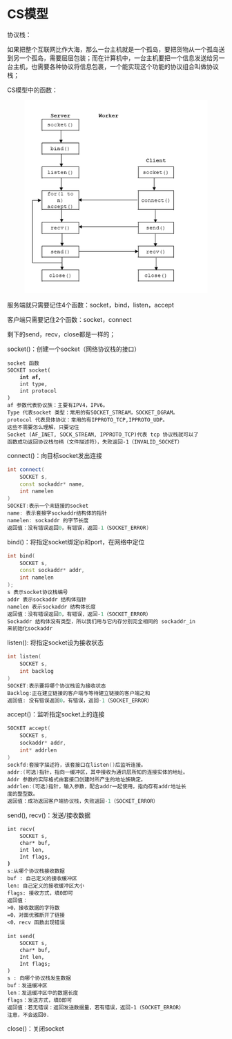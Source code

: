 # CS模型

协议栈：

如果把整个互联网比作大海，那么一台主机就是一个孤岛，要把货物从一个孤岛送到另一个孤岛，需要层层包装；而在计算机中，一台主机要把一个信息发送给另一台主机，也需要各种协议将信息包裹，一个能实现这个功能的协议组合叫做协议栈；



CS模型中的函数：

<div align="left">

<figure><img src="../../.gitbook/assets/image (28).png" alt=""><figcaption></figcaption></figure>

</div>

服务端就只需要记住4个函数：socket，bind，listen，accept

客户端只需要记住2个函数：socket，connect

剩下的send，recv，close都是一样的；



socket()：创建一个socket（网络协议栈的接口）

<pre class="language-cpp"><code class="lang-cpp">socket 函数 
SOCKET socket(
<strong>    int af, 
</strong>    int type, 
    int protocol 
)
af 参数代表协议族：主要有IPV4，IPV6。 
Type 代表socket 类型：常用的有SOCKET_STREAM，SOCKET_DGRAM。 
protocol 代表具体协议：常用的有IPPROTO_TCP,IPPROTO_UDP。 
这些不需要怎么理解，只要记住 
Socket (AF_INET, SOCK_STREAM, IPPROTO_TCP)代表 tcp 协议栈就可以了
函数成功返回协议栈句柄（文件描述符），失败返回-1（INVALID_SOCKET）
</code></pre>

connect()：向目标socket发出连接

```cpp
int connect(
    SOCKET s, 
    const sockaddr* name, 
    int namelen 
)
SOCKET:表示一个未链接的socket 
name: 表示套接字sockaddr结构体的指针 
namelen: sockaddr 的字节长度 
返回值：没有错误返回0，有错误，返回-1（SOCKET_ERROR) 
```

bind()：将指定socket绑定ip和port，在网络中定位

```cpp
int bind(
    SOCKET s, 
    const sockaddr* addr, 
    int namelen
); 
s 表示socket协议栈编号 
addr 表示sockaddr 结构体指针 
namelen 表示sockaddr 结构体长度 
返回值：没有错误返回0，有错误，返回-1（SOCKET_ERROR） 
Sockaddr 结构体没有类型，所以我们用与它内存分别完全相同的 sockaddr_in
来初始化sockaddr
```

listen(): 将指定socket设为接收状态

```cpp
int listen( 
    SOCKET s, 
    int backlog 
)
SOCKET:表示要将哪个协议栈设为接收状态 
Backlog:正在建立链接的客户端与等待建立链接的客户端之和 
返回值: 没有错误返回0，有错误，返回-1（SOCKET_ERROR）
```

accept()：监听指定socket上的连接

```cpp
SOCKET accept( 
    SOCKET s, 
    sockaddr* addr, 
    int* addrlen 
)
sockfd:套接字描述符，该套接口在listen()后监听连接。 
addr:(可选)指针，指向一缓冲区，其中接收为通讯层所知的连接实体的地址。
Addr 参数的实际格式由套接口创建时所产生的地址族确定。 
addrlen:(可选)指针，输入参数，配合addr一起使用，指向存有addr地址长
度的整型数。 
返回值：成功返回客户端协议栈，失败返回-1（SOCKET_ERROR） 
```

send(), recv()：发送/接收数据

<pre class="language-cpp"><code class="lang-cpp">int recv( 
    SOCKET s, 
    char* buf, 
    int len, 
    Int flags, 
<strong>) 
</strong>s:从哪个协议栈接收数据 
buf : 自己定义的接收缓冲区 
len: 自己定义的接收缓冲区大小 
flags: 接收方式，填0即可 
返回值： 
>0，接收数据的字符数 
=0，对面优雅断开了链接 
&#x3C;0，recv 函数出现错误 

int send( 
    SOCKET s, 
    char* buf, 
    Int len, 
    Int flags; 
)
s : 向哪个协议栈发生数据 
buf：发送缓冲区 
len：发送缓冲区中的数据长度 
flags：发送方式，填0即可 
返回值：若无错误：返回发送数据量，若有错误，返回-1（SOCKET_ERROR） 
注意，不会返回0.
</code></pre>

close()：关闭socket
